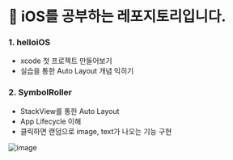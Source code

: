 # 🍎 iOS를 공부하는 레포지토리입니다.

### 1. helloiOS
- xcode 첫 프로젝트 만들어보기
- 실습을 통한 Auto Layout 개념 익히기

### 2. SymbolRoller
- StackView를 통한 Auto Layout
- App Lifecycle 이해
- 클릭하면 랜덤으로 image, text가 나오는 기능 구현

![image](https://user-images.githubusercontent.com/98217364/221416589-ba39b884-a9ab-471a-9c23-3355ebe0933e.gif)
